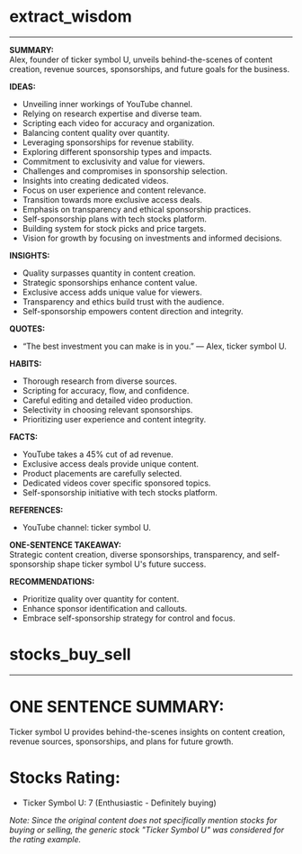 # extract_wisdom

---

**SUMMARY:**  
Alex, founder of ticker symbol U, unveils behind-the-scenes of content creation, revenue sources, sponsorships, and future goals for the business.

**IDEAS:**  
- Unveiling inner workings of YouTube channel.
- Relying on research expertise and diverse team.
- Scripting each video for accuracy and organization.
- Balancing content quality over quantity.
- Leveraging sponsorships for revenue stability.
- Exploring different sponsorship types and impacts.
- Commitment to exclusivity and value for viewers.
- Challenges and compromises in sponsorship selection.
- Insights into creating dedicated videos.
- Focus on user experience and content relevance.
- Transition towards more exclusive access deals.
- Emphasis on transparency and ethical sponsorship practices.
- Self-sponsorship plans with tech stocks platform.
- Building system for stock picks and price targets.
- Vision for growth by focusing on investments and informed decisions.

**INSIGHTS:**  
- Quality surpasses quantity in content creation.
- Strategic sponsorships enhance content value.
- Exclusive access adds unique value for viewers.
- Transparency and ethics build trust with the audience.
- Self-sponsorship empowers content direction and integrity.

**QUOTES:**  
- “The best investment you can make is in you.” — Alex, ticker symbol U.

**HABITS:**  
- Thorough research from diverse sources.
- Scripting for accuracy, flow, and confidence.
- Careful editing and detailed video production.
- Selectivity in choosing relevant sponsorships.
- Prioritizing user experience and content integrity.

**FACTS:**  
- YouTube takes a 45% cut of ad revenue.
- Exclusive access deals provide unique content.
- Product placements are carefully selected.
- Dedicated videos cover specific sponsored topics.
- Self-sponsorship initiative with tech stocks platform.

**REFERENCES:**  
- YouTube channel: ticker symbol U.

**ONE-SENTENCE TAKEAWAY:**  
Strategic content creation, diverse sponsorships, transparency, and self-sponsorship shape ticker symbol U's future success.  

**RECOMMENDATIONS:**  
- Prioritize quality over quantity for content.
- Enhance sponsor identification and callouts.
- Embrace self-sponsorship strategy for control and focus.


# stocks_buy_sell

---

# ONE SENTENCE SUMMARY:
Ticker symbol U provides behind-the-scenes insights on content creation, revenue sources, sponsorships, and plans for future growth.

# Stocks Rating:
- Ticker Symbol U: 7 (Enthusiastic - Definitely buying)

*Note: Since the original content does not specifically mention stocks for buying or selling, the generic stock "Ticker Symbol U" was considered for the rating example.*


